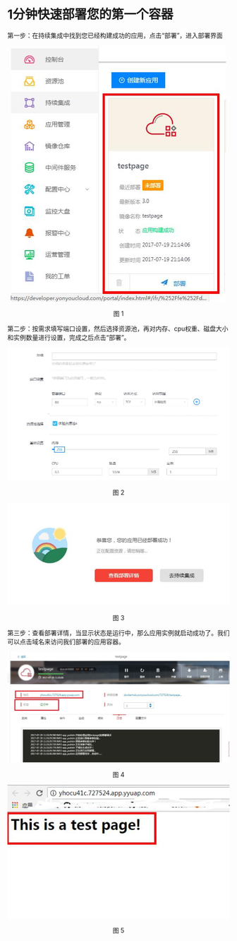 1分钟快速部署您的第一个容器
=
第一步：在持续集成中找到您已经构建成功的应用，点击“部署”，进入部署界面
<div align=center>
<img src="/articles/cloud/2-/images/5.jpg"/>
</div>
<p align="center">图 1</p>

第二步：按需求填写端口设置，然后选择资源池，再对内存、cpu权重、磁盘大小和实例数量进行设置，完成之后点击“部署”。

<div align=center>
<img src="/articles/cloud/2-/images/6.jpg"/>
</div>
<p align="center">图 2</p>

<div align=center>
<img src="/articles/cloud/2-/images/7.jpg"/>
</div>
<p align="center">图 3</p>

第三步：查看部署详情，当显示状态是运行中，那么应用实例就启动成功了。我们可以点击域名来访问我们部署的应用容器。

<div align=center>
<img src="/articles/cloud/2-/images/8.jpg"/>
</div>
<p align="center">图 4</p>

<div align=center>
<img src="/articles/cloud/2-/images/9.jpg"/>
</div>
<p align="center">图 5</p>